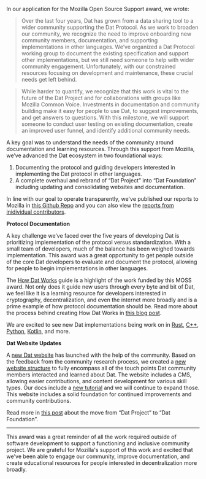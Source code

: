 
In our application for the Mozilla Open Source Support award, we wrote:

> Over the last four years, Dat has grown from a data sharing tool to a wider community supporting the Dat Protocol. As we work to broaden our community, we recognize the need to improve onboarding new community members, documentation, and supporting implementations in other languages. We’ve organized a Dat Protocol working group to document the existing specification and support other implementations, but we still need someone to help with wider community engagement. Unfortunately, with our constrained resources focusing on development and maintenance, these crucial needs get left behind.

> While harder to quantify, we recognize that this work is vital to the future of the Dat Project and for collaborations with groups like Mozilla Common Voice. Investments in documentation and community building make it easy for people to use Dat, to suggest improvements, and get answers to questions. With this milestone, we will support someone to conduct user testing on existing documentation, create an improved user funnel, and identify additional community needs.

A key goal was to understand the needs of the community around documentation and learning resources. Through this support from Mozilla, we’ve advanced the Dat ecosystem in two foundational ways:

1. Documenting the protocol and guiding developers interested in implementing the Dat protocol in other languages. 
2. A complete overhaul and rebrand of “Dat Project” into “Dat Foundation” including updating and consolidating websites and documentation.

In line with our goal to operate transparently, we've published our reports to Mozilla in [this Github Repo](https://github.com/datproject/organization/tree/master/grants/2018-MOSS) and you can also view the [reports from inidividual contributors](https://github.com/datproject/organization/issues/1).

**Protocol Documentation**

A key challenge we’ve faced over the five years of developing Dat is prioritizing implementation of the protocol versus standardization. With a small team of developers, much of the balance has been weighed towards implementation. This award was a great opportunity to get people outside of the core Dat developers to evaluate and document the protocol, allowing for people to begin implementations in other languages.

The [How Dat Works](https://datprotocol.github.io/how-dat-works/) guide is a highlight of the work funded by this MOSS award. Not only does it guide new users through every byte and bit of Dat, we feel like it is a learning resource for developers interested in cryptography, decentralization, and even the internet more broadly and is a prime example of how protocol documentation should be. Read more about the process behind creating How Dat Works in [this blog post](https://blog.datproject.org/2019/01/21/how-dat-works/).

We are excited to see new Dat implementations being work on in [Rust](https://github.com/datrs), [C++](https://github.com/datcxx/), [Python](https://github.com/datpy), [Kotlin](https://github.com/datkt), and more.

**Dat Website Updates**

A [new Dat website](https://dat.foundation/) has launched with the help of the community. Based on the feedback from the community research process, we created a [new website structure](https://dat.discourse.group/t/rebuilding-the-dat-website-proposed-site-map/79) to fully encompass all of the touch points Dat community members interacted and learned about Dat. The website includes a CMS, allowing easier contributions, and content development for various skill types. Our docs include a [new tutorial](https://docs.dat.foundation/docs/kappa) and we will continue to expand those. This website includes a solid foundation for continued improvements and community contributions.

Read more in [this post](https://blog.datproject.org/2019/12/02/dat-project-is-now-dat-protocol-foundation/) about the move from “Dat Project” to “Dat Foundation”.

---

This award was a great reminder of all the work required outside of software development to support a functioning and inclusive community project. We are grateful for Mozilla's support of this work and excited that we've been able to engage our community, improve documentation, and create educational resources for people interested in decentralization more broadly.
